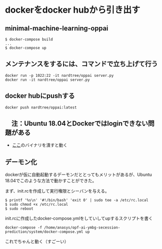 # dockerをdocker hubから引き出す

## minimal-machine-learning-oppai
```console
$ docker-compose build
...
$ docker-compose up
```

## メンテナンスをするには、コマンドで立ち上げて行う
```console
docker run -p 1022:22 -it nardtree/oppai server.py
docker run -it nardtree/oppai server.py
```

## docker hubにpushする
```console
docker push nardtree/oppai:latest
```


## 　注：Ubuntu 18.04とDockerではloginできない問題がある
 - [ここ](https://github.com/docker/cli/issues/1136#issuecomment-399537945)のバイナリを潰すと動く
 
## デーモン化
dockerが仮に自動起動するデーモンだととってもメリットがあるが、Ubuntu 18.04でこのような方法で動かすことができた。

まず、init.rcを作成して実行権限とシーバンを与える。  

```console
$ printf '%s\n' '#!/bin/bash' 'exit 0' | sudo tee -a /etc/rc.local
$ sudo chmod +x /etc/rc.local
$ sudo reboot
```

init.rcに作成したdocker-compose.ymlをしていしてupするスクリプトを書く  
```
docker-compose -f /home/anasys/opf-ai-ymbg-secession-prediction/system/docker-compose.yml up
```
これでちゃんと動く（すごーい）


